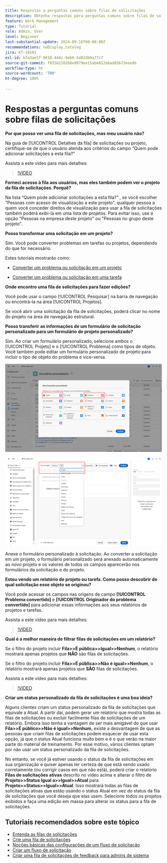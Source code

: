 ```yaml
---
title: Respostas a perguntas comuns sobre filas de solicitações
description: Obtenha respostas para perguntas comuns sobre filas de solicitações no [!DNL  Workfront].
feature: Work Management
type: Tutorial
role: Admin, User
level: Beginner
last-substantial-update: 2024-09-16T00:00:00Z
recommendations: noDisplay,catalog
jira: KT-10101
exl-id: bfa3ae5f-9618-444c-9eb8-5d82db9a77c7
source-git-commit: f033b210268e8979ee15abe812e6ad85673eeedb
workflow-type: ht
source-wordcount: '709'
ht-degree: 100%

---
```


# Respostas a perguntas comuns sobre filas de solicitações

**Por que posso ver uma fila de solicitações, mas meu usuário não?**

Na guia de [!UICONTROL Detalhes da fila] de solicitações ou projeto, certifique-se de que o usuário atenda aos critérios do campo “Quem pode adicionar solicitações a esta fila?”

Assista a este vídeo para mais detalhes:

>[!VIDEO](https://video.tv.adobe.com/v/3434156/?quality=12&learn=on)

**Forneci acesso à fila aos usuários, mas eles também podem ver o projeto da fila de solicitações. Porquê?**

Na lista “Quem pode adicionar solicitações a esta fila?” , se você escolher &quot;Pessoas com acesso de visualização a este projeto&quot;, qualquer pessoa a quem você conceder direitos de visualização para usar a fila de solicitações também poderá exibi-la em uma lista de projetos. Para evitar isso, use a opção &quot;Pessoas na empresa deste projeto&quot; ou &quot;Pessoas no grupo deste projeto&quot;.

**Posso transformar uma solicitação em um projeto?**

Sim. Você pode converter problemas em tarefas ou projetos, dependendo do que for necessário.

Estes tutoriais mostrarão como:

* [Converter um problema ou solicitação em um projeto](/help/manage-work/issues-requests/create-a-project-from-a-request.md)

* [Converter um problema ou solicitação em uma tarefa](/help/manage-work/issues-requests/convert-issues-to-other-work-items.md)

**Onde encontro uma fila de solicitações para fazer edições?**

Você pode usar o campo [!UICONTROL Pesquisar] na barra de navegação ou encontrá-la na área [!UICONTROL Projetos].

Se você abrir uma solicitação da fila de solicitações, poderá clicar no nome do projeto na área de navegação estrutural.

**Posso transferir as informações de um formulário de solicitação personalizado para um formulário de projeto personalizado?**

Sim. Ao criar um formulário personalizado, selecione ambos o [!UICONTROL Projeto] e o [!UICONTROL Problema] como tipos de objeto. Você também pode editar um formulário personalizado de projeto para incluir o tipo de objeto do problema e vice-versa.

![Imagem mostrando como selecionar dois tipos de objeto ao criar um formulário personalizado](assets/faq-image-1.png)

![Imagem mostrando como selecionar dois tipos de objeto ao editar um formulário personalizado](assets/faq-image-2.png)

Anexe o formulário personalizado à solicitação. Ao converter a solicitação em um projeto, o formulário personalizado será anexado automaticamente ao novo projeto e os valores de todos os campos aparecerão nos formulários da solicitação e do projeto.

**Estou vendo um relatório de projeto ou tarefa. Como posso descobrir de qual solicitação esse objeto se originou?**

Você pode acessar os campos nas origens de campo **[!UICONTROL Problema convertido]** e **[!UICONTROL Originador do problema convertido]** para adicionar essas informações aos seus relatórios de projetos e tarefas.

Assista a este vídeo para mais detalhes:

>[!VIDEO](https://video.tv.adobe.com/v/3434176/?quality=12&learn=on)


**Qual é a melhor maneira de filtrar filas de solicitações em um relatório?**

Se o filtro do projeto incluir **Fila>>É pública>>Igual>>Nenhum**, o relatório mostrará apenas projetos que **NÃO** são filas de solicitações.

Se o filtro do projeto incluir **Fila>>É pública>>Não é igual>>Nenhum**, o relatório mostrará apenas projetos que **SÃO** filas de solicitações.

Assista a este vídeo para mais detalhes:

>[!VIDEO](https://video.tv.adobe.com/v/3434329/?quality=12&learn=on)

**Criar um status personalizado da fila de solicitações é uma boa ideia?**

Alguns clientes criam um status personalizado da fila de solicitações que equivale a Atual. A partir daí, podem gerar um relatório que mostra todas as filas de solicitações ou excluir facilmente filas de solicitações de um relatório. Embora isso tenha a vantagem de ser mais amigável do que usar **Fila>>É público>>Não é igual>>Nenhum**, existe a desvantagem de que as pessoas que criam filas de solicitações podem esquecer de usar esta opção, já que o status Atual funciona muito bem e é o que verão na maior parte do material de treinamento. Por esse motivo, vários clientes optam por não usar um status personalizado da fila de solicitações.

No entanto, se você já estiver usando o status da fila de solicitações em sua organização e quiser apenas ter certeza de que está sendo usado corretamente (ou corrigir casos em que não está), poderá criar o relatório **Filas de solicitações ativas** descrito no vídeo acima e alterar o filtro de **Projeto>>Status Igual a>>Igual>>Atual** para **Projeto>>Status>>Igual>>Atual**. Isso mostrará todas as filas de solicitações ativas que estão usando o status Atual em vez do status da fila de solicitações que você deseja que elas usem. Selecione todos os projetos exibidos e faça uma edição em massa para alterar os status para a fila de solicitações.

## Tutoriais recomendados sobre este tópico

* [Entenda as filas de solicitações](/help/manage-work/request-queues/understand-request-queues.md)
* [Crie uma fila de solicitações](/help/manage-work/request-queues/create-a-request-queue.md)
* [Noções básicas das configurações de um fluxo de solicitação](/help/manage-work/request-queues/understand-settings-for-a-flow-request.md)
* [Criar um fluxo de solicitação](/help/manage-work/request-queues/create-a-request-flow.md)
* [Criar uma fila de solicitações de feedback para admins de sistema](/help/manage-work/request-queues/create-a-system-admin-feedback-request-queue.md)

